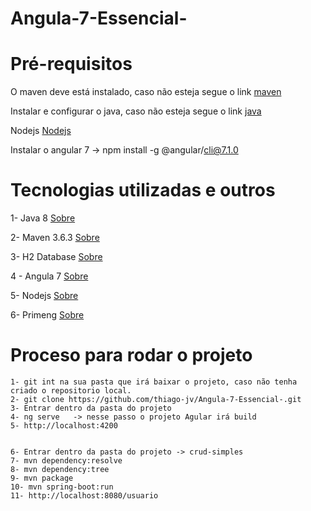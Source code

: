 # Angula-7-Essencial-

# Pré-requisitos

O maven deve está instalado, caso não esteja segue o link [maven](https://dicasdejava.com.br/como-instalar-o-maven-no-windows/)

Instalar e configurar o java, caso não esteja segue o link [java](https://medium.com/beelabacademy/configurando-vari%C3%A1veis-de-ambiente-java-home-e-maven-home-no-windows-e-unix-d9461f783c26)

Nodejs [Nodejs](https://nodejs.org/pt-br/download/)

Instalar o angular 7 -> npm install -g @angular/cli@7.1.0

# Tecnologias utilizadas e outros

1- Java 8 [Sobre](https://www.java.com/pt-BR/download/help/java8_pt-br.html)

2- Maven 3.6.3 [Sobre](https://www.dclick.com.br/2010/09/15/o-que-e-o-maven-e-seus-primeiros-passos-com-a-ferramenta/)

3- H2 Database [Sobre](https://www.h2database.com/html/main.html)

4 - Angula 7 [Sobre](https://angular.io/)

5- Nodejs [Sobre](https://nodejs.org/pt-br/about/)

6- Primeng [Sobre](ttps://www.primefaces.org/primeng/)



# Proceso para rodar o projeto
```
1- git int na sua pasta que irá baixar o projeto, caso não tenha criado o repositorio local.
2- git clone https://github.com/thiago-jv/Angula-7-Essencial-.git
3- Entrar dentro da pasta do projeto
4- ng serve   -> nesse passo o projeto Agular irá build
5- http://localhost:4200


6- Entrar dentro da pasta do projeto -> crud-simples
7- mvn dependency:resolve
8- mvn dependency:tree
9- mvn package
10- mvn spring-boot:run
11- http://localhost:8080/usuario 
```
